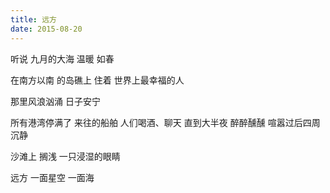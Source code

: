 ```yaml
---
title: 远方
date: 2015-08-20
---
```


听说
九月的大海
温暖 如春
<!--more-->
在南方以南
的岛礁上
住着
世界上最幸福的人

那里风浪汹涌
日子安宁

所有港湾停满了
来往的船舶
人们喝酒、聊天
直到大半夜 醉醉醺醺
喧嚣过后四周沉静

沙滩上
搁浅
一只浸湿的眼睛

远方
一面星空
一面海